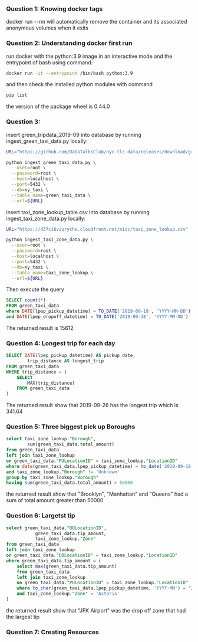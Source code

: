 ### Question 1: Knowing docker tags

docker run --rm  will automatically remove the container and its associated anonymous volumes when it exits


### Question 2: Understanding docker first run

run docker with the python:3.9 image in an interactive mode and the entrypoint of bash using command:
```bash
docker run -it --entrypoint /bin/bash python:3.9
```

and then check the installed python modules with command
```bash
pip list
```

the version of the package wheel is 0.44.0


### Question 3:

insert green_tripdata_2019-09 into database by running ingest_green_taxi_data.py locally:

```bash
URL="https://github.com/DataTalksClub/nyc-tlc-data/releases/download/green/green_tripdata_2019-09.csv.gz"

python ingest_green_taxi_data.py \
  --user=root \
  --password=root \
  --host=localhost \
  --port=5432 \
  --db=ny_taxi \
  --table_name=green_taxi_data \
  --url=${URL}

```

insert taxi_zone_lookup_table.csv into database by running ingest_taxi_zone_data.py locally:

```bash
URL="https://d37ci6vzurychx.cloudfront.net/misc/taxi_zone_lookup.csv"

python ingest_taxi_zone_data.py \
  --user=root \
  --password=root \
  --host=localhost \
  --port=5432 \
  --db=ny_taxi \
  --table_name=taxi_zone_lookup \
  --url=${URL}

```

Then execute the query
```sql
SELECT count(*)
FROM green_taxi_data
where DATE(lpep_pickup_datetime) = TO_DATE('2019-09-18', 'YYYY-MM-DD')
and DATE(lpep_dropoff_datetime) = TO_DATE('2019-09-18', 'YYYY-MM-DD')
```
The returned result is 15612


### Question 4: Longest trip for each day

```sql
SELECT DATE(lpep_pickup_datetime) AS pickup_date,
		trip_distance AS longest_trip
FROM green_taxi_data
WHERE trip_distance = (
	SELECT 
        MAX(trip_distance)
	FROM green_taxi_data
)
```
The returned result show that 2019-09-26 has the longest trip which is 341.64

### Question 5: Three biggest pick up Boroughs

```sql
select taxi_zone_lookup."Borough",
		sum(green_taxi_data.total_amount)
from green_taxi_data
left join taxi_zone_lookup
on green_taxi_data."PULocationID" = taxi_zone_lookup."LocationID"
where date(green_taxi_data.lpep_pickup_datetime) = to_date('2019-09-18','YYYY-MM-DD')
and taxi_zone_lookup."Borough" != 'Unknown'
group by taxi_zone_lookup."Borough"
having sum(green_taxi_data.total_amount) > 50000
```
the returned result show that "Brooklyn", "Manhattan" and "Queens" had a sum of total amount greater than 50000

### Question 6: Largetst tip
```sql
select green_taxi_data."DOLocationID",
		   green_taxi_data.tip_amount,
		   taxi_zone_lookup."Zone"
from green_taxi_data
left join taxi_zone_lookup
on green_taxi_data."DOLocationID" = taxi_zone_lookup."LocationID"
where green_taxi_data.tip_amount = (
	select max(green_taxi_data.tip_amount)
	from green_taxi_data
	left join taxi_zone_lookup
	on green_taxi_data."PULocationID" = taxi_zone_lookup."LocationID"
	where to_char(green_taxi_data.lpep_pickup_datetime, 'YYYY-MM') = '2019-09'
	and taxi_zone_lookup."Zone" = 'Astoria'
)
```

the returned result show that "JFK Airport" was the drop off zone that had the largest tip

### Question 7: Creating Resources

